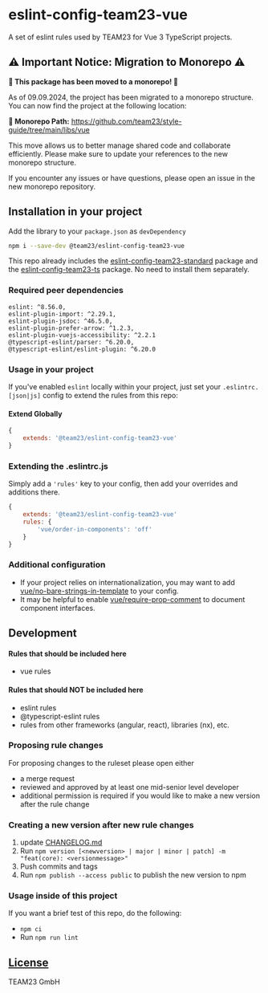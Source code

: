 # eslint-config-team23-vue

A set of eslint rules used by TEAM23 for Vue 3 TypeScript projects.

## ⚠️ Important Notice: Migration to Monorepo ⚠️

**🚨 This package has been moved to a monorepo! 🚨**

As of 09.09.2024, the project has been migrated to a monorepo structure. You can now find the project at the following location:

**🔗 Monorepo Path:** https://github.com/team23/style-guide/tree/main/libs/vue

This move allows us to better manage shared code and collaborate efficiently. Please make sure to update your references to the new monorepo structure.

If you encounter any issues or have questions, please open an issue in the new monorepo repository.

## Installation in your project

Add the library to your `package.json` as `devDependency`

```bash
npm i --save-dev @team23/eslint-config-team23-vue
```

This repo already includes the [eslint-config-team23-standard](https://github.com/team23/eslint-config-team23-standard) package and the [eslint-config-team23-ts](https://github.com/team23/eslint-config-team23-ts) package. No need to install them separately.

### Required peer dependencies

    eslint: ^8.56.0,
    eslint-plugin-import: ^2.29.1,
    eslint-plugin-jsdoc: ^46.5.0,
    eslint-plugin-prefer-arrow: ^1.2.3,
    eslint-plugin-vuejs-accessibility: ^2.2.1
    @typescript-eslint/parser: ^6.20.0,
    @typescript-eslint/eslint-plugin: ^6.20.0

### Usage in your project

If you've enabled `eslint` locally within your project, just set your `.eslintrc.[json|js]` config to extend the rules from this repo:

#### Extend Globally

```js
{
    extends: '@team23/eslint-config-team23-vue'
}
```

### Extending the .eslintrc.js

Simply add a `'rules'` key to your config, then add your overrides and additions there.

```js
{
    extends: '@team23/eslint-config-team23-vue'
    rules: {
        'vue/order-in-components': 'off'
    }
}
```

### Additional configuration

- If your project relies on internationalization, you may want to add [vue/no-bare-strings-in-template](https://eslint.vuejs.org/rules/no-bare-strings-in-template) to your config.
- It may be helpful to enable [vue/require-prop-comment](https://eslint.vuejs.org/rules/require-prop-comment) to document component interfaces.

## Development

#### Rules that should be included here

 - vue rules

#### Rules that should NOT be included here

 - eslint rules
 - @typescript-eslint rules
 - rules from other frameworks (angular, react), libraries (nx), etc.

### Proposing rule changes

For proposing changes to the ruleset please open either

-   a merge request
-   reviewed and approved by at least one mid-senior level developer
-   additional permission is required if you would like to make a new version after the rule change

### Creating a new version after new rule changes

1) update [CHANGELOG.md](CHANGELOG.md)
2) Run `npm version [<newversion> | major | minor | patch] -m "feat(core): <versionmessage>"`
3) Push commits and tags
4) Run `npm publish --access public` to publish the new version to npm

### Usage inside of this project 

If you want a brief test of this repo, do the following:

- `npm ci`
- Run `npm run lint`

## [License](LICENSE)

TEAM23 GmbH
